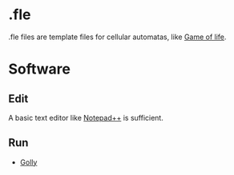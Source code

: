 # .fle

.fle files are template files for cellular automatas, like [Game of life](https://en.wikipedia.org/wiki/Conway%27s_Game_of_Life).

# Software
## Edit
A basic text editor like [Notepad++](../software/npp.md) is sufficient.

## Run
* [Golly](../software/golly.md)
